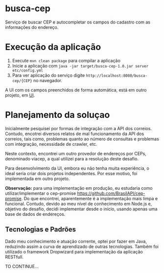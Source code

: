 # busca-cep
Serviço de buscar CEP e autocompletar os campos do cadastro com as informações do endereço.

<H1>Execução da aplicação</H1>

1. Execute `mvn clean package` para compilar a aplicação
3. Inicie a aplicação com `java -jar target/busca-cep-1.0.jar server etc/config.yml`
4. Para ver aplicação do serviço digite `http://localhost:8080/busca-cep/{CEP}` no navegador.

A UI com os campos preenchidos de forma automática, está em outro projeto, em <a href="https://github.com/Leonild/busca-cep-ui">UI</a>.

<H1>Planejamento da soluçao</H1>
Inicialmente pesquisei por formas de integração com a API dos correios. Contudo, encotrei diversos relatos de mal funcionamento
da API dos correios, tais como, problemas quanto ao número de consultas e problemas com integração, necessidade de crawler, etc.

Neste contexto, encontrei um outro provedor de endereços por CEPs, denominado viacep, a qual utilizei para a resolução deste desafio.

Para desenvolvimento da UI, embora eu não tenha muita experiência, o ideal seria criar dois projetos independentes. Por 
esse motivo, foi implementada em outro projeto.

**Observação:** para uma implementação em produção, eu estudaria como utilizar/implementar o cep-promise <https://github.com/BrasilAPI/cep-promise>. 
Do que encontrei, aparentemente é a implementação mais limpa e funcional. Contudo, devido ao meu nível de conhecimento em Node.js e, 
objetivo do desafio, decidi implementar desde o início, usando apenas uma base de dados de endereços.

<H2>Tecnologias e Padrões</H2>

Dado meu conhecimento e atuação corrente, optei por fazer em Java, reduzindo assim a curva de aprendizado de outras tecnologias.
Também foi utilizado o framework Dropwizard para implementação da aplicação RESTfull.

TO CONTINUE... 